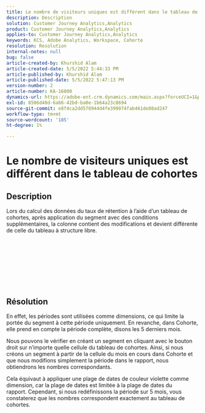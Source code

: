 ```yaml
---
title: Le nombre de visiteurs uniques est différent dans le tableau de cohortes
description: Description
solution: Customer Journey Analytics,Analytics
product: Customer Journey Analytics,Analytics
applies-to: Customer Journey Analytics,Analytics
keywords: KCS, Adobe Analytics, Workspace, Cohorte
resolution: Resolution
internal-notes: null
bug: false
article-created-by: Khurshid Alam
article-created-date: 5/5/2022 5:44:33 PM
article-published-by: Khurshid Alam
article-published-date: 5/5/2022 5:47:13 PM
version-number: 2
article-number: KA-16800
dynamics-url: https://adobe-ent.crm.dynamics.com/main.aspx?forceUCI=1&pagetype=entityrecord&etn=knowledgearticle&id=7dc72e01-9bcc-ec11-a7b5-6045bd00dbbc
exl-id: 8506d40d-6a66-42bd-ba0e-1b64a23c8694
source-git-commit: e8f4ca2dd578944d4fe399074fab461de88ad247
workflow-type: tm+mt
source-wordcount: '185'
ht-degree: 1%

---
```


# Le nombre de visiteurs uniques est différent dans le tableau de cohortes

## Description


Lors du calcul des données du taux de rétention à l’aide d’un tableau de cohortes, après application du segment avec des conditions supplémentaires, la colonne contient des modifications et devient différente de celle du tableau à structure libre.
<br><br><br><br> <br><br> <br><br><br>

## Résolution


En effet, les périodes sont utilisées comme dimensions, ce qui limite la portée du segment à cette période uniquement. En revanche, dans Cohorte, elle prend en compte la période complète, disons les 5 derniers mois.

Nous pouvons le vérifier en créant un segment en cliquant avec le bouton droit sur n’importe quelle cellule du tableau de cohortes. Ainsi, si nous créons un segment à partir de la cellule du mois en cours dans Cohorte et que nous modifions simplement la période dans le rapport, nous obtiendrons les nombres correspondants.

Cela équivaut à appliquer une plage de dates de couleur violette comme dimension, car la plage de dates est limitée à la plage de dates du rapport. Cependant, si nous redéfinissons la période sur 5 mois, vous constaterez que les nombres correspondent exactement au tableau de cohortes.
